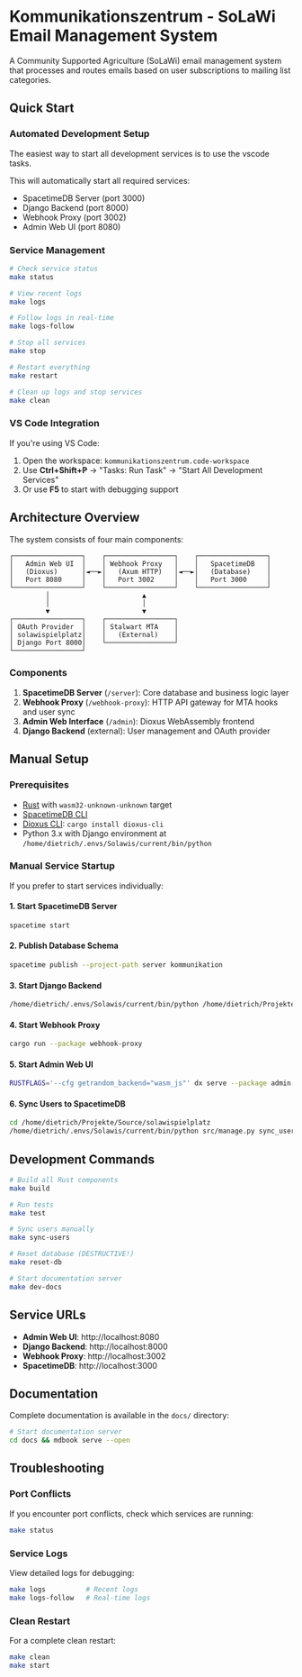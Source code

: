 # Kommunikationszentrum - SoLaWi Email Management System

A Community Supported Agriculture (SoLaWi) email management system that processes and routes emails based on user subscriptions to mailing list categories.

## Quick Start

### Automated Development Setup

The easiest way to start all development services is to use the vscode tasks.

This will automatically start all required services:
- SpacetimeDB Server (port 3000)
- Django Backend (port 8000)  
- Webhook Proxy (port 3002)
- Admin Web UI (port 8080)

### Service Management

```bash
# Check service status
make status

# View recent logs
make logs

# Follow logs in real-time  
make logs-follow

# Stop all services
make stop

# Restart everything
make restart

# Clean up logs and stop services
make clean
```

### VS Code Integration

If you're using VS Code:
1. Open the workspace: `kommunikationszentrum.code-workspace`
2. Use **Ctrl+Shift+P** → "Tasks: Run Task" → "Start All Development Services"
3. Or use **F5** to start with debugging support

## Architecture Overview

The system consists of four main components:

```
┌─────────────────┐    ┌─────────────────┐    ┌─────────────────┐
│   Admin Web UI  │    │ Webhook Proxy   │    │   SpacetimeDB   │
│   (Dioxus)      │◄──►│   (Axum HTTP)   │◄──►│   (Database)    │
│   Port 8080     │    │   Port 3002     │    │   Port 3000     │
└─────────────────┘    └─────────────────┘    └─────────────────┘
         │                       ▲
         │                       │
         ▼                       ▼
┌─────────────────┐    ┌─────────────────┐
│ OAuth Provider  │    │ Stalwart MTA    │
│ solawispielplatz│    │   (External)    │
│ Django Port 8000│    └─────────────────┘
└─────────────────┘
```

### Components

1. **SpacetimeDB Server** (`/server`): Core database and business logic layer
2. **Webhook Proxy** (`/webhook-proxy`): HTTP API gateway for MTA hooks and user sync
3. **Admin Web Interface** (`/admin`): Dioxus WebAssembly frontend
4. **Django Backend** (external): User management and OAuth provider

## Manual Setup

### Prerequisites

- [Rust](https://rustup.rs/) with `wasm32-unknown-unknown` target
- [SpacetimeDB CLI](https://spacetimedb.com/install)
- [Dioxus CLI](https://dioxuslabs.com/learn/0.6/getting_started): `cargo install dioxus-cli`
- Python 3.x with Django environment at `/home/dietrich/.envs/Solawis/current/bin/python`

### Manual Service Startup

If you prefer to start services individually:

#### 1. Start SpacetimeDB Server

```bash
spacetime start
```

#### 2. Publish Database Schema

```bash
spacetime publish --project-path server kommunikation
```

#### 3. Start Django Backend

```bash
/home/dietrich/.envs/Solawis/current/bin/python /home/dietrich/Projekte/Source/solawispielplatz/src/manage.py runserver
```

#### 4. Start Webhook Proxy

```bash
cargo run --package webhook-proxy
```

#### 5. Start Admin Web UI

```bash
RUSTFLAGS='--cfg getrandom_backend="wasm_js"' dx serve --package admin --platform web
```

#### 6. Sync Users to SpacetimeDB

```bash
cd /home/dietrich/Projekte/Source/solawispielplatz
/home/dietrich/.envs/Solawis/current/bin/python src/manage.py sync_users_to_spacetimedb
```

## Development Commands

```bash
# Build all Rust components
make build

# Run tests
make test

# Sync users manually
make sync-users

# Reset database (DESTRUCTIVE!)
make reset-db

# Start documentation server
make dev-docs
```

## Service URLs

- **Admin Web UI**: http://localhost:8080
- **Django Backend**: http://localhost:8000
- **Webhook Proxy**: http://localhost:3002
- **SpacetimeDB**: http://localhost:3000

## Documentation

Complete documentation is available in the `docs/` directory:

```bash
# Start documentation server
cd docs && mdbook serve --open
```

## Troubleshooting

### Port Conflicts
If you encounter port conflicts, check which services are running:
```bash
make status
```

### Service Logs
View detailed logs for debugging:
```bash
make logs          # Recent logs
make logs-follow   # Real-time logs
```

### Clean Restart
For a complete clean restart:
```bash
make clean
make start
```
